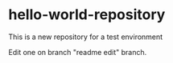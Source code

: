 # hello-world-repository
This is a new repository for a test environment

Edit one on branch "readme edit" branch.
